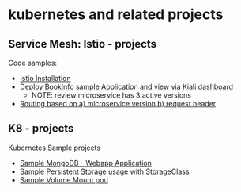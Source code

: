 # kubernetes and related projects

## Service Mesh: Istio - projects
Code samples:
- [Istio Installation](./00-istio/install/README.md)
- [Deploy BookInfo sample Application and view via Kiali dashboard](./00-istio/BookInfo/README.md)
  - NOTE: review microservice has 3 active versions
- [Routing based on a) microservice version b) request header ](./00-istio/RequestRouting/README.md)

## K8 - projects
Kubernetes Sample projects

- [Sample MongoDB - Webapp Application](./mongo-webapp/README.md)
- [Sample Persistent Storage usage with StorageClass](./vol-persistent-sample/README.md)
- [Sample Volume Mount pod](volume-sample.yaml)

